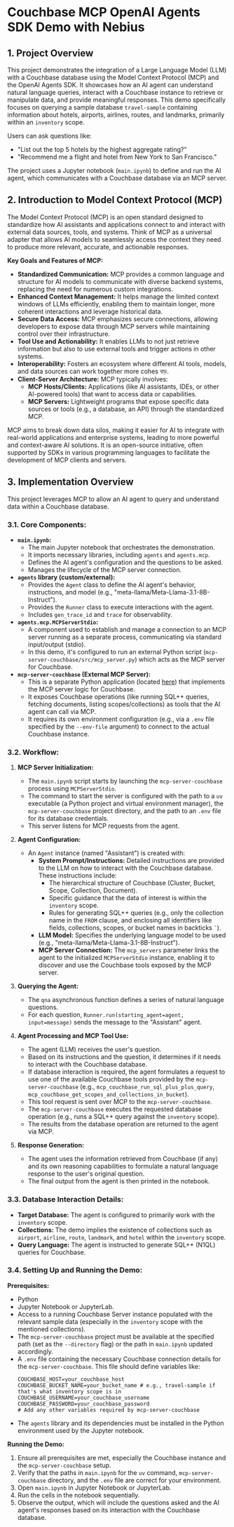 # Couchbase MCP OpenAI Agents SDK Demo with Nebius 

## 1. Project Overview

This project demonstrates the integration of a Large Language Model (LLM) with a Couchbase database using the Model Context Protocol (MCP) and the OpenAI Agents SDK. It showcases how an AI agent can understand natural language queries, interact with a Couchbase instance to retrieve or manipulate data, and provide meaningful responses. This demo specifically focuses on querying a sample database `travel-sample` containing information about hotels, airports, airlines, routes, and landmarks, primarily within an `inventory` scope.

Users can ask questions like:
*   "List out the top 5 hotels by the highest aggregate rating?"
*   "Recommend me a flight and hotel from New York to San Francisco."

The project uses a Jupyter notebook (`main.ipynb`) to define and run the AI agent, which communicates with a Couchbase database via an MCP server.

## 2. Introduction to Model Context Protocol (MCP)

The Model Context Protocol (MCP) is an open standard designed to standardize how AI assistants and applications connect to and interact with external data sources, tools, and systems. Think of MCP as a universal adapter that allows AI models to seamlessly access the context they need to produce more relevant, accurate, and actionable responses.

**Key Goals and Features of MCP:**

*   **Standardized Communication:** MCP provides a common language and structure for AI models to communicate with diverse backend systems, replacing the need for numerous custom integrations.
*   **Enhanced Context Management:** It helps manage the limited context windows of LLMs efficiently, enabling them to maintain longer, more coherent interactions and leverage historical data.
*   **Secure Data Access:** MCP emphasizes secure connections, allowing developers to expose data through MCP servers while maintaining control over their infrastructure.
*   **Tool Use and Actionability:** It enables LLMs to not just retrieve information but also to use external tools and trigger actions in other systems.
*   **Interoperability:** Fosters an ecosystem where different AI tools, models, and data sources can work together more cohes বাড়.
*   **Client-Server Architecture:** MCP typically involves:
    *   **MCP Hosts/Clients:** Applications (like AI assistants, IDEs, or other AI-powered tools) that want to access data or capabilities.
    *   **MCP Servers:** Lightweight programs that expose specific data sources or tools (e.g., a database, an API) through the standardized MCP.

MCP aims to break down data silos, making it easier for AI to integrate with real-world applications and enterprise systems, leading to more powerful and context-aware AI solutions. It is an open-source initiative, often supported by SDKs in various programming languages to facilitate the development of MCP clients and servers.

## 3. Implementation Overview

This project leverages MCP to allow an AI agent to query and understand data within a Couchbase database.

### 3.1. Core Components:

*   **`main.ipynb`:**
    *   The main Jupyter notebook that orchestrates the demonstration.
    *   It imports necessary libraries, including `agents` and `agents.mcp`.
    *   Defines the AI agent's configuration and the questions to be asked.
    *   Manages the lifecycle of the MCP server connection.
*   **`agents` library (custom/external):**
    *   Provides the `Agent` class to define the AI agent's behavior, instructions, and model (e.g., "meta-llama/Meta-Llama-3.1-8B-Instruct").
    *   Provides the `Runner` class to execute interactions with the agent.
    *   Includes `gen_trace_id` and `trace` for observability.
*   **`agents.mcp.MCPServerStdio`:**
    *   A component used to establish and manage a connection to an MCP server running as a separate process, communicating via standard input/output (stdio).
    *   In this demo, it's configured to run an external Python script (`mcp-server-couchbase/src/mcp_server.py`) which acts as the MCP server for Couchbase.
*   **`mcp-server-couchbase` (External MCP Server):**
    *   This is a separate Python application (located [here](https://github.com/Couchbase-Ecosystem/mcp-server-couchbase)) that implements the MCP server logic for Couchbase.
    *   It exposes Couchbase operations (like running SQL++ queries, fetching documents, listing scopes/collections) as tools that the AI agent can call via MCP.
    *   It requires its own environment configuration (e.g., via a `.env` file specified by the `--env-file` argument) to connect to the actual Couchbase instance.

### 3.2. Workflow:

1.  **MCP Server Initialization:**
    *   The `main.ipynb` script starts by launching the `mcp-server-couchbase` process using `MCPServerStdio`.
    *   The command to start the server is configured with the path to a `uv` executable (a Python project and virtual environment manager), the `mcp-server-couchbase` project directory, and the path to an `.env` file for its database credentials.
    *   This server listens for MCP requests from the agent.

2.  **Agent Configuration:**
    *   An `Agent` instance (named "Assistant") is created with:
        *   **System Prompt/Instructions:** Detailed instructions are provided to the LLM on how to interact with the Couchbase database. These instructions include:
            *   The hierarchical structure of Couchbase (Cluster, Bucket, Scope, Collection, Document).
            *   Specific guidance that the data of interest is within the `inventory` scope.
            *   Rules for generating SQL++ queries (e.g., only the collection name in the `FROM` clause, and enclosing all identifiers like fields, collections, scopes, or bucket names in backticks `` ` ``).
        *   **LLM Model:** Specifies the underlying language model to be used (e.g., "meta-llama/Meta-Llama-3.1-8B-Instruct").
        *   **MCP Server Connection:** The `mcp_servers` parameter links the agent to the initialized `MCPServerStdio` instance, enabling it to discover and use the Couchbase tools exposed by the MCP server.

3.  **Querying the Agent:**
    *   The `qna` asynchronous function defines a series of natural language questions.
    *   For each question, `Runner.run(starting_agent=agent, input=message)` sends the message to the "Assistant" agent.

4.  **Agent Processing and MCP Tool Use:**
    *   The agent (LLM) receives the user's question.
    *   Based on its instructions and the question, it determines if it needs to interact with the Couchbase database.
    *   If database interaction is required, the agent formulates a request to use one of the available Couchbase tools provided by the `mcp-server-couchbase` (e.g., `mcp_couchbase_run_sql_plus_plus_query`, `mcp_couchbase_get_scopes_and_collections_in_bucket`).
    *   This tool request is sent over MCP to the `mcp-server-couchbase`.
    *   The `mcp-server-couchbase` executes the requested database operation (e.g., runs a SQL++ query against the `inventory` scope).
    *   The results from the database operation are returned to the agent via MCP.

5.  **Response Generation:**
    *   The agent uses the information retrieved from Couchbase (if any) and its own reasoning capabilities to formulate a natural language response to the user's original question.
    *   The final output from the agent is then printed in the notebook.

### 3.3. Database Interaction Details:

*   **Target Database:** The agent is configured to primarily work with the `inventory` scope.
*   **Collections:** The demo implies the existence of collections such as `airport`, `airline`, `route`, `landmark`, and `hotel` within the `inventory` scope.
*   **Query Language:** The agent is instructed to generate SQL++ (N1QL) queries for Couchbase.


### 3.4. Setting Up and Running the Demo:

**Prerequisites:**

*   Python
*   Jupyter Notebook or JupyterLab.
*   Access to a running Couchbase Server instance populated with the relevant sample data (especially in the `inventory` scope with the mentioned collections).
*   The `mcp-server-couchbase` project must be available at the specified path (set as the `--directory` flag) or the path in `main.ipynb` updated accordingly.
*   A `.env` file containing the necessary Couchbase connection details for the `mcp-server-couchbase`. This file should define variables like:
    ```env
    COUCHBASE_HOST=your_couchbase_host
    COUCHBASE_BUCKET_NAME=your_bucket_name # e.g., travel-sample if that's what inventory scope is in
    COUCHBASE_USERNAME=your_couchbase_username
    COUCHBASE_PASSWORD=your_couchbase_password
    # Add any other variables required by mcp-server-couchbase
    ```
*   The `agents` library and its dependencies must be installed in the Python environment used by the Jupyter notebook.

**Running the Demo:**

1.  Ensure all prerequisites are met, especially the Couchbase instance and the `mcp-server-couchbase` setup.
2.  Verify that the paths in `main.ipynb` for the `uv` command, `mcp-server-couchbase` directory, and the `.env` file are correct for your environment.
3.  Open `main.ipynb` in Jupyter Notebook or JupyterLab.
4.  Run the cells in the notebook sequentially.
5.  Observe the output, which will include the questions asked and the AI agent's responses based on its interaction with the Couchbase database.
